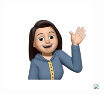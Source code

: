 ![image](https://github.com/jojononstop/jojononstop/blob/main/profileimage.png)   ![](https://komarev.com/ghpvc/?username=jojononstop&color=yellow)

<div align="center"> <img src="https://github-readme-stats.vercel.app/api/top-langs/?</div>









